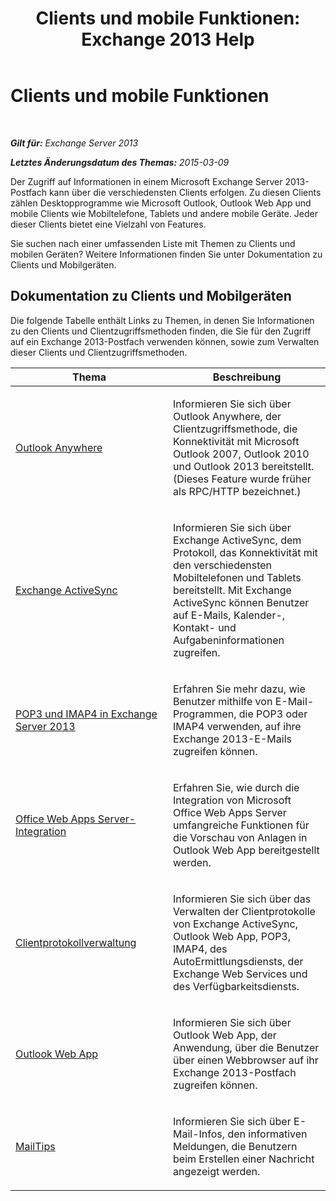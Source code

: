 ﻿---
title: 'Clients und mobile Funktionen: Exchange 2013 Help'
TOCTitle: Clients und mobile Funktionen
ms:assetid: d67342e7-6ee0-4228-9f84-721b2a53fb4c
ms:mtpsurl: https://technet.microsoft.com/de-de/library/JJ150572(v=EXCHG.150)
ms:contentKeyID: 50476810
ms.date: 04/24/2018
mtps_version: v=EXCHG.150
ms.translationtype: HT
---

# Clients und mobile Funktionen

 

_**Gilt für:** Exchange Server 2013_

_**Letztes Änderungsdatum des Themas:** 2015-03-09_

Der Zugriff auf Informationen in einem Microsoft Exchange Server 2013-Postfach kann über die verschiedensten Clients erfolgen. Zu diesen Clients zählen Desktopprogramme wie Microsoft Outlook, Outlook Web App und mobile Clients wie Mobiltelefone, Tablets und andere mobile Geräte. Jeder dieser Clients bietet eine Vielzahl von Features.

Sie suchen nach einer umfassenden Liste mit Themen zu Clients und mobilen Geräten? Weitere Informationen finden Sie unter Dokumentation zu Clients und Mobilgeräten.

## Dokumentation zu Clients und Mobilgeräten

Die folgende Tabelle enthält Links zu Themen, in denen Sie Informationen zu den Clients und Clientzugriffsmethoden finden, die Sie für den Zugriff auf ein Exchange 2013-Postfach verwenden können, sowie zum Verwalten dieser Clients und Clientzugriffsmethoden.


<table>
<colgroup>
<col style="width: 50%" />
<col style="width: 50%" />
</colgroup>
<thead>
<tr class="header">
<th>Thema</th>
<th>Beschreibung</th>
</tr>
</thead>
<tbody>
<tr class="odd">
<td><p><a href="outlook-anywhere-exchange-2013-help.md">Outlook Anywhere</a></p></td>
<td><p>Informieren Sie sich über Outlook Anywhere, der Clientzugriffsmethode, die Konnektivität mit Microsoft Outlook 2007, Outlook 2010 und Outlook 2013 bereitstellt. (Dieses Feature wurde früher als RPC/HTTP bezeichnet.)</p></td>
</tr>
<tr class="even">
<td><p><a href="exchange-activesync-exchange-2013-help.md">Exchange ActiveSync</a></p></td>
<td><p>Informieren Sie sich über Exchange ActiveSync, dem Protokoll, das Konnektivität mit den verschiedensten Mobiltelefonen und Tablets bereitstellt. Mit Exchange ActiveSync können Benutzer auf E-Mails, Kalender-, Kontakt- und Aufgabeninformationen zugreifen.</p></td>
</tr>
<tr class="odd">
<td><p><a href="pop3-and-imap4-in-exchange-server-2013-exchange-2013-help.md">POP3 und IMAP4 in Exchange Server 2013</a></p></td>
<td><p>Erfahren Sie mehr dazu, wie Benutzer mithilfe von E-Mail-Programmen, die POP3 oder IMAP4 verwenden, auf ihre Exchange 2013-E-Mails zugreifen können.</p></td>
</tr>
<tr class="even">
<td><p><a href="https://technet.microsoft.com/de-de/library/jj150495(v=exchg.150)">Office Web Apps Server-Integration</a></p></td>
<td><p>Erfahren Sie, wie durch die Integration von Microsoft Office Web Apps Server umfangreiche Funktionen für die Vorschau von Anlagen in Outlook Web App bereitgestellt werden.</p></td>
</tr>
<tr class="odd">
<td><p><a href="client-protocol-management-exchange-2013-help.md">Clientprotokollverwaltung</a></p></td>
<td><p>Informieren Sie sich über das Verwalten der Clientprotokolle von Exchange ActiveSync, Outlook Web App, POP3, IMAP4, des AutoErmittlungsdiensts, der Exchange Web Services und des Verfügbarkeitsdiensts.</p></td>
</tr>
<tr class="even">
<td><p><a href="outlook-web-app-exchange-2013-help.md">Outlook Web App</a></p></td>
<td><p>Informieren Sie sich über Outlook Web App, der Anwendung, über die Benutzer über einen Webbrowser auf ihr Exchange 2013-Postfach zugreifen können.</p></td>
</tr>
<tr class="odd">
<td><p><a href="mailtips-exchange-2013-help.md">MailTips</a></p></td>
<td><p>Informieren Sie sich über E-Mail-Infos, den informativen Meldungen, die Benutzern beim Erstellen einer Nachricht angezeigt werden.</p></td>
</tr>
</tbody>
</table>

